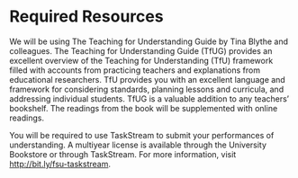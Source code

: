 # Required Resources

We will be using The Teaching for Understanding Guide by Tina Blythe and colleagues. The Teaching for Understanding Guide (TfUG) provides an excellent overview of the Teaching for Understanding (TfU) framework filled with accounts from practicing teachers and explanations from educational researchers. TfU provides you with an excellent language and framework for considering standards, planning lessons and curricula, and addressing individual students. TfUG is a valuable addition to any teachers’ bookshelf. The readings from the book will be supplemented with online readings.

You will be required to use TaskStream to submit your performances of understanding. A multiyear license is available through the University Bookstore or through TaskStream. For more information, visit http://bit.ly/fsu-taskstream.
